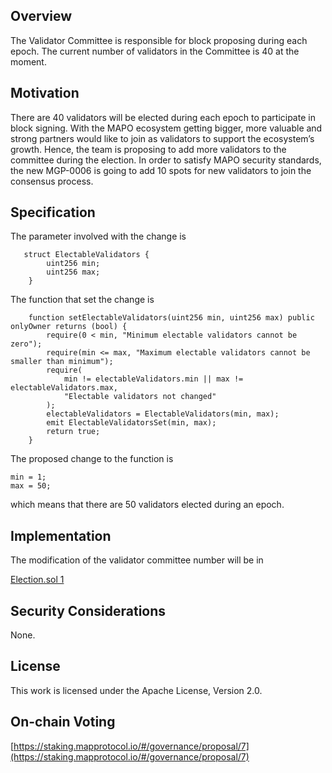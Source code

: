 ## Overview

The Validator Committee is responsible for block proposing during each epoch. The current number of validators in the Committee is 40 at the moment.

## Motivation

There are 40 validators will be elected during each epoch to participate in block signing. With the MAPO ecosystem getting bigger, more valuable and strong partners would like to join as validators to support the ecosystem’s growth. Hence, the team is proposing to add more validators to the committee during the election. In order to satisfy MAPO security standards, the new MGP-0006 is going to add 10 spots for new validators to join the consensus process.

## Specification

The parameter involved with the change is

```nohighlight
   struct ElectableValidators {
        uint256 min;
        uint256 max;
    }
```

The function that set the change is

```nohighlight
    function setElectableValidators(uint256 min, uint256 max) public onlyOwner returns (bool) {
        require(0 < min, "Minimum electable validators cannot be zero");
        require(min <= max, "Maximum electable validators cannot be smaller than minimum");
        require(
            min != electableValidators.min || max != electableValidators.max,
            "Electable validators not changed"
        );
        electableValidators = ElectableValidators(min, max);
        emit ElectableValidatorsSet(min, max);
        return true;
    }
```

The proposed change to the function is

```nohighlight
min = 1;
max = 50;
```

which means that there are 50 validators elected during an epoch.

## Implementation

The modification of the validator committee number will be in

[Election.sol 1](https://github.com/mapprotocol/atlas-contracts/blob/main/contracts/governance/Election.sol)

## Security Considerations

None.

## License

This work is licensed under the Apache License, Version 2.0.

## On-chain Voting

[https://staking.mapprotocol.io/#/governance/proposal/7](https://staking.mapprotocol.io/#/governance/proposal/7)

